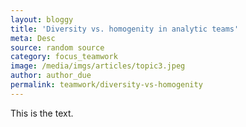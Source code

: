 ```yaml
---
layout: bloggy
title: 'Diversity vs. homogenity in analytic teams'
meta: Desc
source: random source
category: focus_teamwork
image: /media/imgs/articles/topic3.jpeg
author: author_due
permalink: teamwork/diversity-vs-homogenity
---
```


This is the text.
